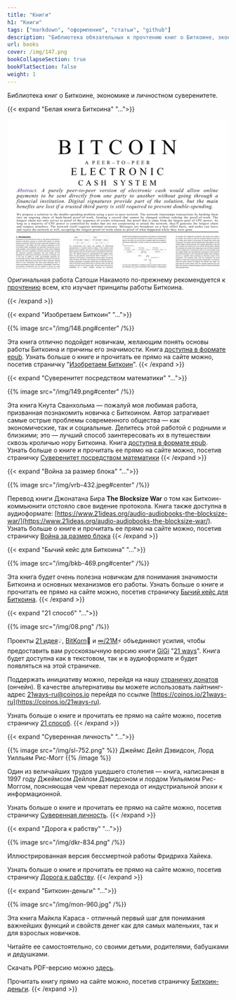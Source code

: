 ```yaml
---
title: "Книги"
h1: "Книги"
tags: ["markdown", "оформление", "статьи", "github"]
description: "Библиотека обязательных к прочтению книг о Биткоине, экономике и суверенитете."
url: books
cover: /img/147.png
bookCollapseSection: true
bookFlatSection: false
weight: 1
---
```


Библиотека книг о Биткоине, экономике и личностном суверенитете.

{{< expand "Белая книга Биткоина" "...">}}

![cover](/img/wp-01.png)

Оригинальная работа Сатоши Накамото по-прежнему рекомендуется к [прочтению](/whitepaper/) всем, кто изучает принципы работы Биткоина.

{{< /expand >}}

{{< expand "Изобретаем Биткоин" "...">}}

{{% image src="/img/148.png#center" /%}}

Эта книга отлично подойдет новичкам, желающим понять основы работы Биткоина и причины его значимости. Книга [доступна в формате epub](/epubs/inventing-bitcoin.epub). Узнать больше о книге и прочитать ее прямо на сайте можно, посетив страничку "[Изобретаем Биткоин](/izobretaem-bitkoin/)".
{{< /expand >}}

{{< expand "Cуверенитет посредством математики" "...">}}

{{% image src="/img/149.png#center" /%}}

Эта книга Кнута Сванхольма — пожалуй моя любимая работа, призванная познакомить новичка с Биткоином. Автор затрагивает самые острые проблемы современного общества — как экономические, так и социальные. Делитесь этой работой с родными и близкими; это — лучший способ заинтересовать их в путешествии сквозь кроличью нору Биткоина. Книга [доступна в формате epub](/epubs/stm.epub). Узнать больше о книге и прочитать ее прямо на сайте можно, посетив страничку [Cуверенитет посредством математики](/suverenitet-posredstvom-matematiki/)
{{< /expand >}}

{{< expand "Война за размер блока" "...">}}

{{% image src="/img/vrb-432.jpeg#center" /%}}

Перевод книги Джонатана Бира **The Blocksize War** о том как Биткоин-коммьюнити отстояло свое видение протокола. Книга также доступна в аудиоформате: [https://www.21ideas.org/audio-audiobooks-the-blocksize-war/](https://www.21ideas.org/audio-audiobooks-the-blocksize-war/). Узнать больше о книге и прочитать ее прямо на сайте можно, посетив страничку [Война за размер блока](/vojna-za-razmer-bloka)
{{< /expand >}}

{{< expand "Бычий кейс для Биткоина" "...">}}

{{% image src="/img/bkb-469.png#center" /%}}

Эта книга будет очень полезна новичкам для понимания значимости Биткоина и основных механизмов его работы. Узнать больше о книге и прочитать ее прямо на сайте можно, посетив страничку [Бычий кейс для Биткоина](/bychij-kejs-dlya-bitcoin).
{{< /expand >}}

{{< expand "21 способ" "...">}}

{{% image src="/img/08.png" /%}}

Проекты [21 идея](https://new.21ideas.org/)💡, [BitKorn](https://www.youtube.com/c/BitKornRUS)🌽 и [∞/21М](https://t.me/gametheoryhub)⚡️ объединяют усилия, чтобы предоставить вам русскоязычную версию книги [GiGi](https://dergigi.com/) "[21 ways](https://21-ways.com/)". Книга будет доступна как в текстовом, так и в аудиоформате и будет появляться на этой страничке.

Поддержать инициативу можно, перейдя на нашу [страничку донатов](https://tallycoin.app/@21ideas/21-zho0IO4x/) (ончейн). В качестве альтернативы вы можете использовать лайтнинг-адрес 21ways-ru@coinos.io перейдя по ссылке [https://coinos.io/21ways-ru](https://coinos.io/21ways-ru).

Узнать больше о книге и прочитать ее прямо на сайте можно, посетив страничку [21 способ](/21-sposob/).
{{< /expand >}}

{{< expand "Суверенная личность" "...">}}

{{% image src="/img/sl-752.png" %}}
Джеймс Дейл Дэвидсон, Лорд Уилльям Рис-Могг
{{% /image %}}

Один из величайших трудов ушедшего столетия — книга, написанная в 1997 году  Джеймсом Дейлом Дэвидсоном и лордом Уильямом Рис-Моггом, поясняющая чем чреват перехода от индустриальной эпохи к информационной.

Узнать больше о книге и прочитать ее прямо на сайте можно, посетив страничку [Суверенная личность](/suverennaya-lichnost).
{{< /expand >}}

{{< expand "Дорога к рабству" "...">}}

{{% image src="/img/dkr-834.png" /%}}

Иллюстрированная версия бессмертной работы Фридриха Хайека.

Узнать больше о книге и прочитать ее прямо на сайте можно, посетив страничку [Дорога к рабству](/doroga-k-rabstvu).
{{< /expand >}}

{{< expand "Биткоин-деньги" "...">}}

{{% image src="/img/mon-960.jpg" /%}}

Эта книга Майкла Караса - отличный первый шаг для понимания важнейших функций и свойств денег как для самых маленьких, так и для взрослых новичков.

Читайте ее самостоятельно, со своими детьми, родителями, бабушками и дедушками.

Скачать PDF-версию можно [здесь](/epubs/bitcoin-money.pdf).

Прочитать книгу прямо на сайте можно, посетив страничку [Биткоин-деньги](/bitcoin-money).
{{< /expand >}}